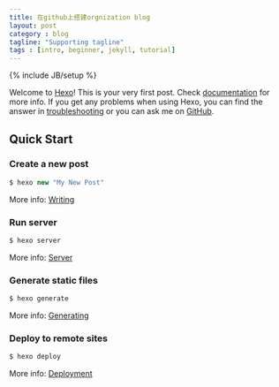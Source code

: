 ```yaml
---
title: 在github上搭建orgnization blog
layout: post
category : blog
tagline: "Supporting tagline"
tags : [intro, beginner, jekyll, tutorial]
---
```

{% include JB/setup %}

Welcome to [Hexo](http://hexo.io/)! This is your very first post. Check [documentation](http://hexo.io/docs/) for more info. If you get any problems when using Hexo, you can find the answer in [troubleshooting](http://hexo.io/docs/troubleshooting.html) or you can ask me on [GitHub](https://github.com/hexojs/hexo/issues).

## Quick Start

### Create a new post

``` javascript
$ hexo new "My New Post"
```

More info: [Writing](http://hexo.io/docs/writing.html)

### Run server

``` javascript
$ hexo server
```

More info: [Server](http://hexo.io/docs/server.html)

### Generate static files

``` javascript
$ hexo generate
```

More info: [Generating](http://hexo.io/docs/generating.html)

### Deploy to remote sites

``` javascript
$ hexo deploy
```

More info: [Deployment](http://hexo.io/docs/deployment.html)